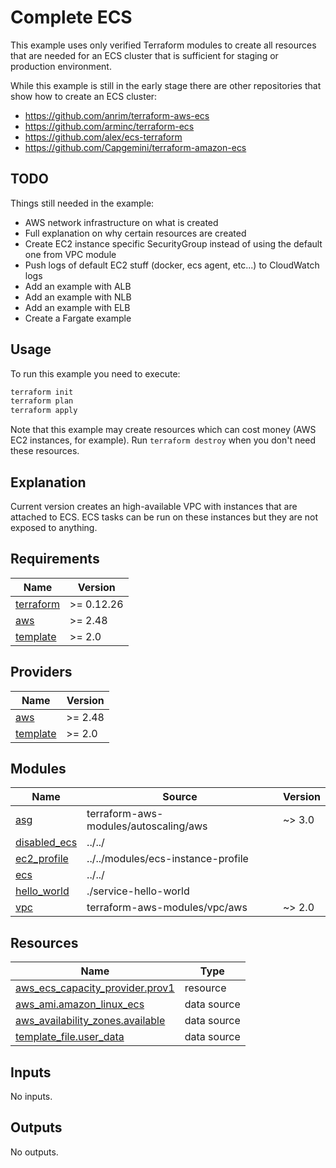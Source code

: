 # Complete ECS

This example uses only verified Terraform modules to create all resources that are needed for an ECS cluster that is sufficient for staging or production environment.

While this example is still in the early stage there are other repositories that show how to create an ECS cluster:

* <https://github.com/anrim/terraform-aws-ecs>
* <https://github.com/arminc/terraform-ecs>
* <https://github.com/alex/ecs-terraform>
* <https://github.com/Capgemini/terraform-amazon-ecs>

## TODO

Things still needed in the example:

* AWS network infrastructure on what is created
* Full explanation on why certain resources are created
* Create EC2 instance specific SecurityGroup instead of using the default one from VPC module
* Push logs of default EC2 stuff (docker, ecs agent, etc...) to CloudWatch logs
* Add an example with ALB
* Add an example with NLB
* Add an example with ELB
* Create a Fargate example

## Usage

To run this example you need to execute:

```bash
terraform init
terraform plan
terraform apply
```

Note that this example may create resources which can cost money (AWS EC2 instances, for example). Run `terraform destroy` when you don't need these resources.

## Explanation

Current version creates an high-available VPC with instances that are attached to ECS. ECS tasks can be run on these instances but they are not exposed to anything.

<!-- BEGINNING OF PRE-COMMIT-TERRAFORM DOCS HOOK -->
## Requirements

| Name | Version |
|------|---------|
| <a name="requirement_terraform"></a> [terraform](#requirement\_terraform) | >= 0.12.26 |
| <a name="requirement_aws"></a> [aws](#requirement\_aws) | >= 2.48 |
| <a name="requirement_template"></a> [template](#requirement\_template) | >= 2.0 |

## Providers

| Name | Version |
|------|---------|
| <a name="provider_aws"></a> [aws](#provider\_aws) | >= 2.48 |
| <a name="provider_template"></a> [template](#provider\_template) | >= 2.0 |

## Modules

| Name | Source | Version |
|------|--------|---------|
| <a name="module_asg"></a> [asg](#module\_asg) | terraform-aws-modules/autoscaling/aws | ~> 3.0 |
| <a name="module_disabled_ecs"></a> [disabled\_ecs](#module\_disabled\_ecs) | ../../ |  |
| <a name="module_ec2_profile"></a> [ec2\_profile](#module\_ec2\_profile) | ../../modules/ecs-instance-profile |  |
| <a name="module_ecs"></a> [ecs](#module\_ecs) | ../../ |  |
| <a name="module_hello_world"></a> [hello\_world](#module\_hello\_world) | ./service-hello-world |  |
| <a name="module_vpc"></a> [vpc](#module\_vpc) | terraform-aws-modules/vpc/aws | ~> 2.0 |

## Resources

| Name | Type |
|------|------|
| [aws_ecs_capacity_provider.prov1](https://registry.terraform.io/providers/hashicorp/aws/latest/docs/resources/ecs_capacity_provider) | resource |
| [aws_ami.amazon_linux_ecs](https://registry.terraform.io/providers/hashicorp/aws/latest/docs/data-sources/ami) | data source |
| [aws_availability_zones.available](https://registry.terraform.io/providers/hashicorp/aws/latest/docs/data-sources/availability_zones) | data source |
| [template_file.user_data](https://registry.terraform.io/providers/hashicorp/template/latest/docs/data-sources/file) | data source |

## Inputs

No inputs.

## Outputs

No outputs.
<!-- END OF PRE-COMMIT-TERRAFORM DOCS HOOK -->
